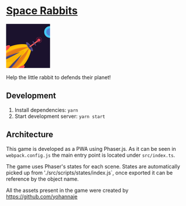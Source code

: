 # [Space Rabbits](https://spacerabbits.now.sh)

  ![Space Rabbits Icon](/Assets/ICON@2X.png)

  Help the little rabbit to defends their planet!

## Development

1. Install dependencies: `yarn`
2. Start development server: `yarn start`

## Architecture

This game is developed as a PWA using Phaser.js.
As it can be seen in `webpack.config.js` the main entry point is located under `src/index.ts`.

The game uses Phaser's states for each scene. States are automatically picked up from './src/scripts/states/index.js`, once exported it can be reference by the object name.
  
All the assets present in the game were created by https://github.com/yohannaje